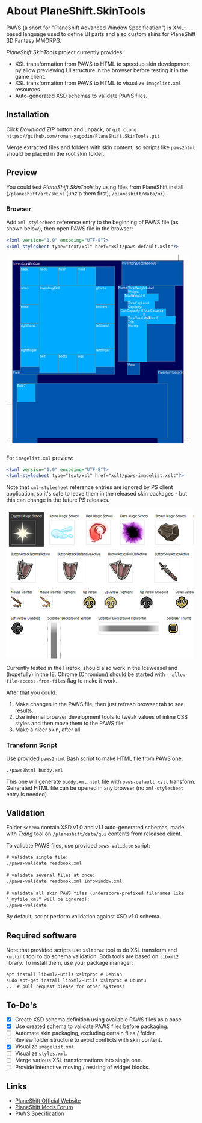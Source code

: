 # About PlaneShift.SkinTools

PAWS (a short for "PlaneShift Advanced Window Specification") is XML-based language used to define UI parts and also custom skins for PlaneShift 3D Fantasy MMORPG. 

*PlaneShift.SkinTools* project currently provides:

* XSL transformation from PAWS to HTML to speedup skin development by allow previewing UI structure in the browser before testing it in the game client.
* XSL transformation from PAWS to HTML to visualize `imagelist.xml` resources.
* Auto-generated XSD schemas to validate PAWS files.

## Installation

Click *Download ZIP* button and unpack, or `git clone https://github.com/roman-yagodin/PlaneShift.SkinTools.git`

Merge extracted files and folders with skin content, so scripts like `paws2html` should be placed in the root skin folder.

## Preview

You could test *PlaneShift.SkinTools* by using files from PlaneShift install (`/planeshift/art/skins` (unzip them first), `/planeshift/data/ui`).

### Browser

Add `xml-stylesheet` reference entry to the beginning of PAWS file (as shown below), then open PAWS file in the browser:

```XML
<?xml version="1.0" encoding="UTF-8"?>
<?xml-stylesheet type="text/xsl" href="xslt/paws-default.xslt"?>

```

![Screenshot](https://raw.githubusercontent.com/roman-yagodin/PlaneShift.SkinTools/master/images/screen_inventory.png "Standard inventory window structure")

For `imagelist.xml` preview:

```XML
<?xml version="1.0" encoding="UTF-8"?>
<?xml-stylesheet type="text/xsl" href="xslt/paws-imagelist.xslt"?>

```

Note that `xml-stylesheet` reference entries are ignored by PS client application, so it's safe to leave them in the released skin packages - but this can change in the future PS releases. 

![Screenshot](https://raw.githubusercontent.com/roman-yagodin/PlaneShift.SkinTools/master/images/screen_imagelist.png "Preview of imagelist.xml resources")

Currently tested in the Firefox, should also work in the Iceweasel and (hopefully) in the IE. 
Chrome (Chromium) should be started with `--allow-file-access-from-files` flag to make it work.

After that you could:

1. Make changes in the PAWS file, then just refresh browser tab to see results.
2. Use internal browser development tools to tweak values of inline CSS styles and then move them to the PAWS file.
3. Make a nicer skin, after all.

### Transform Script

Use provided `paws2html` Bash script to make HTML file from PAWS one:

```Shell
./paws2html buddy.xml

```

This one will generate `buddy.xml.html` file with `paws-default.xslt` transform. Generated HTML file can be opened in any browser (no `xml-stylesheet` entry is needed).

## Validation

Folder `schema` contain XSD v1.0 and v1.1 auto-generated schemas, made with *Trang* tool on `/planeshift/data/gui` contents from released client. 

To validate PAWS files, use provided `paws-validate` script:

```Shell
# validate single file:
./paws-validate readbook.xml

# validate several files at once:
./paws-validate readbook.xml infowindow.xml

# validate all skin PAWS files (underscore-prefixed filenames like "_myfile.xml" will be ignored):
./paws-validate
```

By default, script perform validation against XSD v1.0 schema.

## Required software

Note that provided scripts use `xsltproc` tool to do XSL transform and `xmllint` tool to do schema validation. Both tools are based on `libxml2` library. To install them, use your package manager:

```Shell
apt install libxml2-utils xsltproc # Debian
sudo apt-get install libxml2-utils xsltproc # Ubuntu
... # pull request please for other systems!
```

## To-Do's

- [x] Create XSD schema definition using available PAWS files as a base.
- [x] Use created schema to validate PAWS files before packaging.
- [ ] Automate skin packaging, excluding certain files / folder.
- [ ] Review folder structure to avoid conflicts with skin content.
- [x] Visualize `imagelist.xml`.
- [ ] Visualize `styles.xml`.
- [ ] Merge various XSL transformations into single one.
- [ ] Provide interactive moving / resizing of widget blocks.

## Links

* [PlaneShift Official Website](http://www.planeshift.it)
* [PlaneShift Mods Forum](http://www.hydlaaplaza.com/smf/index.php?board=61.0)
* [PAWS Specification](http://planeshift.top-ix.org/pswiki/index.php?title=PAWS_specification) 


